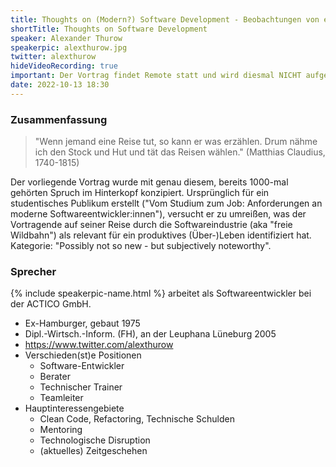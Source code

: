 ```yaml
---
title: Thoughts on (Modern?) Software Development - Beobachtungen von einer 17-jährigen Reise
shortTitle: Thoughts on Software Development
speaker: Alexander Thurow
speakerpic: alexthurow.jpg
twitter: alexthurow
hideVideoRecording: true
important: Der Vortrag findet Remote statt und wird diesmal NICHT aufgezeichnet!!!
date: 2022-10-13 18:30
---
```


### Zusammenfassung

> "Wenn jemand eine Reise tut, so kann er was erzählen. Drum nähme ich den Stock und Hut und tät das Reisen wählen." (Matthias Claudius, 1740-1815)

Der vorliegende Vortrag wurde mit genau diesem, bereits 1000-mal gehörten Spruch im Hinterkopf konzipiert. Ursprünglich für ein studentisches Publikum erstellt ("Vom Studium zum Job: Anforderungen an moderne Softwareentwickler:innen"), versucht er zu umreißen, was der Vortragende auf seiner Reise durch die Softwareindustrie (aka "freie Wildbahn") als relevant für ein produktives (Über-)Leben identifiziert hat. Kategorie: "Possibly not so new - but subjectively noteworthy".


### Sprecher

{% include speakerpic-name.html %} arbeitet als Softwareentwickler bei der ACTICO GmbH.

* Ex-Hamburger, gebaut 1975
* Dipl.-Wirtsch.-Inform. (FH), an der Leuphana Lüneburg 2005
* https://www.twitter.com/alexthurow
* Verschieden(st)e Positionen
  * Software-Entwickler
  * Berater
  * Technischer Trainer
  * Teamleiter
* Hauptinteressengebiete
  * Clean Code, Refactoring, Technische Schulden
  * Mentoring
  * Technologische Disruption
  * (aktuelles) Zeitgeschehen
